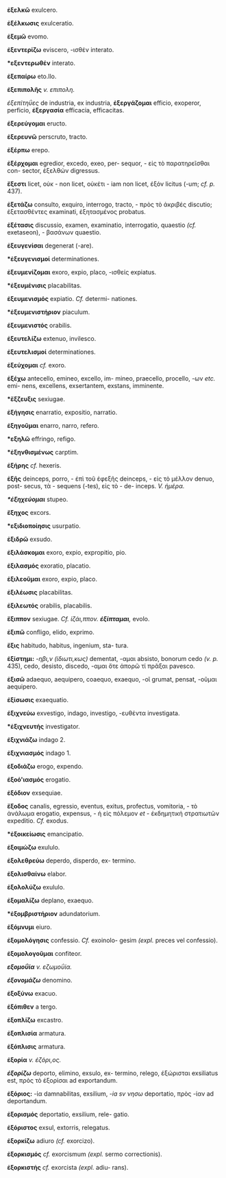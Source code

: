 **ἐξελκῶ** exulcero.

**ἐξέλκωσις** exulceratio.

**ἐξεμῶ** evomo.

**ἐξεντερίζω** eviscero, -ισθέν interato.

**\*εξεντερωθέν** interato.

**ἐξεπαίρω** eto.llo.

**ἐξεπιπολῆς** *v. επιπολη.*

*έξεπίτηΰες* de industria, ex industria, **ἐξεργάζομαι** efficio,
exoperor, perficio, **ἐξεργασία** efficacia, efficacitas.

**έξερεύγομαι** eructo.

**ἐξερευνῶ** perscruto, tracto.

**ἐξέρπω** erepo.

**ἐξέρχομαι** egredior, excedo, exeo, per- sequor, - εἰς τὸ
παρατηρεῖσθαι con- sector, ἐξελθών digressus.

**ἔξεστι** licet, οὐκ - non licet, οὐκέτι - iam non licet, έξόν licitus
(-um; *cf. p.* 437).

**ἐξετάζω** consulto, exquiro, interrogo, tracto, - πρὸς τὸ ἀκριβές
discutio; ἐξετασθέντες examinati, ἐξητασμένος probatus.

**ἐξέτασις** discussio, examen, examinatio, interrogatio, quaestio
*(cf.* exetaseon), - βασάνων quaestio.

**ἐξευγενίσαι** degenerat (-are).

**\*ἐξευγενισμοί** determinationes.

**ἐξευμενίζομαι** exoro, expio, placo, -ισθείς expiatus.

**\*ἐξευμένισις** placabilitas.

**ἐξευμενισμός** expiatio. *Cf.* determi- nationes.

**\*ἐξευμενιστήριον** piaculum.

**έξευμενιστός** orabilis.

**ἐξευτελίζω** extenuo, invilesco.

**ἐξευτελισμοί** determinationes.

**ἐξεύχομαι** *cf.* exoro.

**ἐξέχω** antecello, emineo, excello, im- mineo, praecello, procello,
-ων *etc.* emi- nens, excellens, exsertantem, exstans, imminente.

**\*ἔξζευξις** sexiugae.

**ἐξήγησις** enarratio, expositio, narratio.

**ἐξηγοῦμαι** enarro, narro, refero.

**\*εξηλῶ** effringo, refigo.

**\*ἐξηνθισμένως** carptim.

**ἐξήρης** *cf.* hexeris.

**ἐξῆς** deinceps, porro, - έπὶ τοῦ ἐφεξῆς deinceps, - εἰς τὸ μέλλον
denuo, post- secus, τὰ - sequens (-tes), εἰς τὸ - de- inceps. *V.
ήμέρα.*

***\*έξηχεύομαι*** stupeo.

**ἔξηχος** excors.

**\*εξιδιοποίησις** usurpatio.

**ἐξιδρῶ** exsudo.

**ἐξιλάσκομαι** exoro, expio, expropitio, pio.

**ἐξιλασμός** exoratio, placatio.

**ἐξιλεοῦμαι** exoro, expio, placo.

**ἐξιλέωσις** placabilitas.

**ἐξιλεωτός** orabilis, placabilis.

**ἔξιππον** sexiugae. *Cf. ίζάι,ππον. **έξίπταμαι**,* evolo.

**ἐξιπῶ** confligo, elido, exprimo.

**ἔξις** habitudo, habitus, ingenium, sta- tura.

**ἐξίστημι:** *-ηβι,ν (ίδιωτι,κως)* dementat, -αμαι absisto, bonorum
cedo *(v. p.* 435), cedo, desisto, discedo, -αμαι ὅτε ἀπορῶ τί πρᾶξαι
pavesco.

**ἐξισῶ** adaequo, aequipero, coaequo, exaequo, -οῖ grumat, pensat,
-οῦμαι aequipero.

**ἐξίσωσις** exaequatio.

**έξιχνεύω** exvestigo, indago, investigo, -ευθέντα investigata.

**\*ἐξιχνευτής** investigator.

**ἐξιχνιάζω** indago 2.

**ἐξιχνιασμός** indago 1.

**ἐξοδιάζω** erogo, expendo.

**έξοό\'ιασμός** erogatio.

**ἐξόδιον** exsequiae.

**ἔξοδος** canalis, egressio, eventus, exitus, profectus, vomitoria, -
τὸ ἀνάλωμα erogatio, expensus, - ἡ εἰς πόλεμον *et* - έκδημητικἡ
στρατιωτῶν expeditio. *Cf.* exodus.

**\*ἐξοικείωσις** emancipatio.

**ἐξοιμώζω** exululo.

**ἐξολεθρεύω** deperdo, disperdo, ex- termino.

**ἐξολισθαίνω** elabor.

**ἐξολολύζω** exululo.

**ἐξομαλίζω** deplano, exaequo.

**\*ἐξομβριστήριον** adundatorium.

**ἐξόμνυμι** eiuro.

**ἐξομολόγησις** confessio. *Cf.* exoinolo- gesim *(expl.* preces vel
confessio).

**ἐξομολογοῦμαι** confiteor.

***εξομοΰία** v. εζωμοΰία.*

***έξονομάζω*** denomino.

**ἐξοξύνω** exacuo.

**ἐξόπιθεν** a tergo.

**ἐξοπλίζω** excastro.

**ἐξοπλισία** armatura.

**ἐξόπλισις** armatura.

**ἐξορία** *v. έζόρι,ος.*

***έξορίζω*** deporto, elimino, exsulo, ex- termino, relego, έξώρισται
exsiliatus est, πρὸς τὸ έξορίσαι ad exportandum.

**ἐξόριος:** -ία damnabilitas, exsilium, *-ia sv νησω* deportatio, πρὸς
-ίαν ad deportandum.

**ἐξορισμός** deportatio, exsilium, rele- gatio.

**ἐξόριστος** exsul, extorris, relegatus.

**ἐξορκίζω** adiuro *(cf.* exorcizo).

**ἐξορκισμός** *cf.* exorcismum *(expl.* sermo correctionis).

**ἐξορκιστἡς** *cf.* exorcista *(expl.* adiu- rans).
